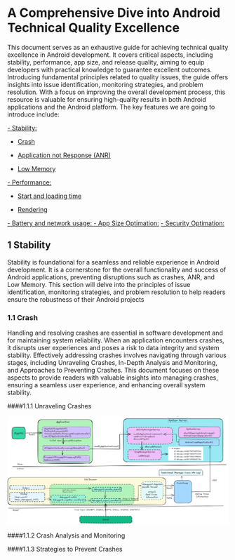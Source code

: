 #  A Comprehensive Dive into Android Technical Quality Excellence
This document serves as an exhaustive guide for achieving technical quality excellence in Android development. It covers critical aspects, including stability, performance, app size, and release quality, aiming to equip developers with practical knowledge to guarantee excellent outcomes. Introducing fundamental principles related to quality issues, the guide offers insights into issue identification, monitoring strategies, and problem resolution. With a focus on improving the overall development process, this resource is valuable for ensuring high-quality results in both Android applications and the Android platform. The key features we are going to introduce include:

[- Stability:](#a)

  - [Crash](#a1)

  - [Application not Response (ANR)](#a2)

  - [Low Memory](#a3)
      
[- Performance:](#b)

  - [Start and loading time ](#b1)

  - [Rendering](#b2)

[- Battery and network usage: ](#c) 
[- App Size Optimation:](#d)
[- Security Optimation:](#e)

 <a name="a"></a>
 
## 1 Stability
Stability is foundational for a seamless and reliable experience in Android development. It is a cornerstone for the overall functionality and success of Android applications, preventing disruptions such as crashes, ANR, and Low Memory. This section will delve into the principles of issue identification, monitoring strategies, and problem resolution to help readers ensure the robustness of their Android projects

### 1.1 Crash
Handling and resolving crashes are essential in software development and for maintaining system reliability. When an application encounters crashes, it disrupts user experiences and poses a risk to data integrity and system stability. Effectively addressing crashes involves navigating through various stages, including Unraveling Crashes, In-Depth Analysis and Monitoring, and Approaches to Preventing Crashes. This document focuses on these aspects to provide readers with valuable insights into managing crashes, ensuring a seamless user experience, and enhancing overall system stability.

####1.1.1  Unraveling Crashes


<img src="crash.png" alt="Crash"/>

####1.1.2  Crash Analysis and Monitoring

####1.1.3  Strategies to Prevent Crashes
